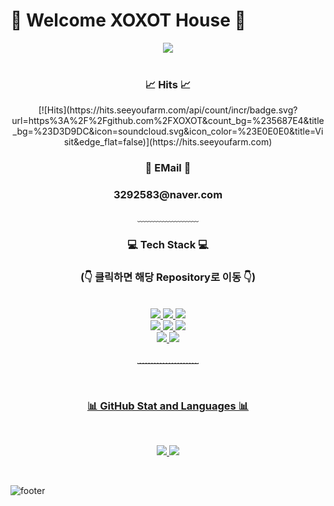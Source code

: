 # 🎉 Welcome XOXOT House 🎉

<div align = "center">
<img src="https://capsule-render.vercel.app/api?type=waving&color=timeAuto&height=300&section=header&text=XOXO PROFILE&fontSize=50" />
<br/><br/>

 <h3>📈 Hits 📈</h3>
[![Hits](https://hits.seeyoufarm.com/api/count/incr/badge.svg?url=https%3A%2F%2Fgithub.com%2FXOXOT&count_bg=%235687E4&title_bg=%23D3D9DC&icon=soundcloud.svg&icon_color=%23E0E0E0&title=Visit&edge_flat=false)](https://hits.seeyoufarm.com)
 
<h3> 📧 EMail 📧</h3>
<h3>3292583@naver.com</h3>
﹏﹏﹏﹏﹏﹏﹏

<br/>
 
 <h3>💻 Tech Stack 💻</h3>
<h3>(👇 클릭하면 해당 Repository로 이동 👇)</h3>
<br/>
  <a href="https://github.com/XOXOT/C_study">
    <img src="https://img.shields.io/badge/C-A8B9CC?style=flat-square&logo=C&logoColor=white"/>
</a>
   <a href="https://github.com/XOXOT/Cpp_Study">
     <img src="https://img.shields.io/badge/C++-00599C?style=flat-square&logo=C%2B%2B&logoColor=white"/>
</a>
    <a href="https://github.com/XOXOT/Csharp">
     <img src="https://img.shields.io/badge/Csharp-239120?style=flat-square&logo=Csharp&logoColor=white"/>
<br>
</a>
    <a href="https://github.com/XOXOT/Python_Study">
     <img src="https://img.shields.io/badge/Python-3776AB?style=flat-square&logo=Python&logoColor=white"/>
<img src="https://img.shields.io/badge/Git-F05032?style=flat-square&logo=Git&logoColor=white"/>
</a>
    <a href="https://github.com/XOXOT/R_Study">
      <img src="https://img.shields.io/badge/R-276DC3?style=flat-square&logo=R&logoColor=white"/>
 
<br>
</a>
    <a href="https://github.com/XOXOT/MS-SQL">
     <img src="https://img.shields.io/badge/MSSQL-CC2927?style=flat-square&logo=Microsoft SQL Server&logoColor=white"/>
<!--<img src="https://img.shields.io/badge/MySQL-4479A1?style=flat-square&logo=MySQL&logoColor=white"/>-->
<img src="https://img.shields.io/badge/Oracle-F80000?style=flat-square&logo=Oracle&logoColor=white"/>

﹏﹏﹏﹏﹏﹏﹏
     
<br/>
 <h3>📊 GitHub Stat and Languages 📊</h3>     
<br/>
<p align='center'>
  <a href="https://github.com/XOXOT">
    <img src="https://github-readme-stats.vercel.app/api?username=XOXOT&theme=onedark&show_icons=true"/>
    <img src="https://github-readme-stats.vercel.app/api/top-langs/?username=XOXOT&theme=onedark&layout=compact"/>
  </a>
</p>

</div>

<br/>

![footer](https://capsule-render.vercel.app/api?type=waving&&color=timeAuto&height=100&section=footer&fontSize=90)



